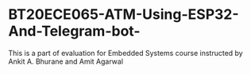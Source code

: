 # BT20ECE065-ATM-Using-ESP32-And-Telegram-bot-
This  is a part of evaluation for Embedded Systems course instructed by Ankit A. Bhurane and Amit Agarwal
